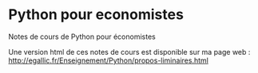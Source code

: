 # Python pour economistes
Notes de cours de Python pour économistes

Une version html de ces notes de cours est disponible sur ma page web : http://egallic.fr/Enseignement/Python/propos-liminaires.html
